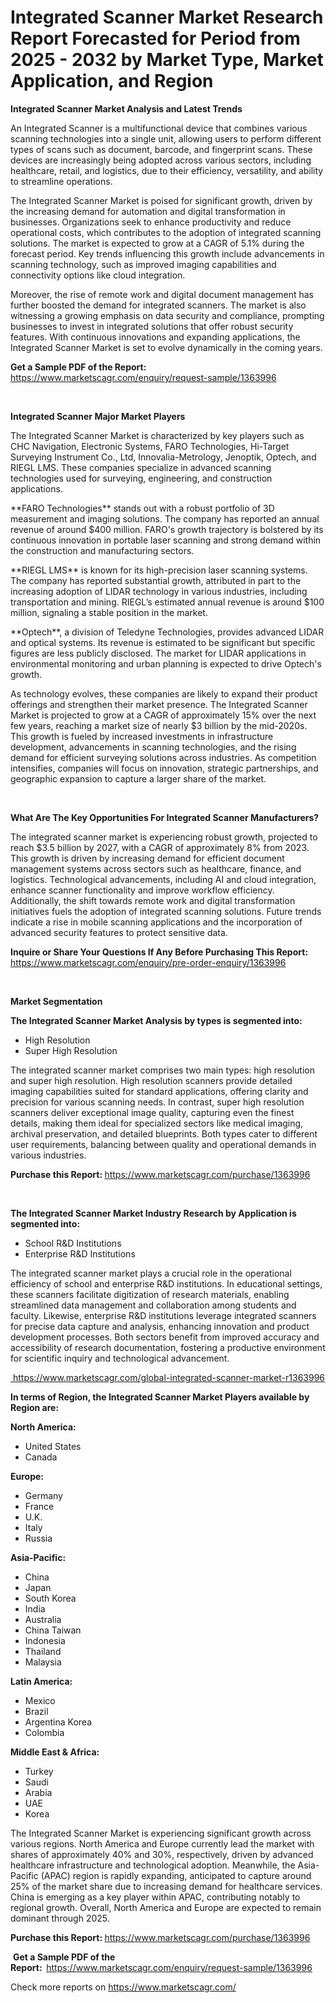 <p><h1>Integrated Scanner Market Research Report Forecasted for Period from 2025 -  2032 by Market Type, Market Application, and Region</h1></p><p><strong>Integrated Scanner Market Analysis and Latest Trends</strong></p>
<p><p>An Integrated Scanner is a multifunctional device that combines various scanning technologies into a single unit, allowing users to perform different types of scans such as document, barcode, and fingerprint scans. These devices are increasingly being adopted across various sectors, including healthcare, retail, and logistics, due to their efficiency, versatility, and ability to streamline operations.</p><p>The Integrated Scanner Market is poised for significant growth, driven by the increasing demand for automation and digital transformation in businesses. Organizations seek to enhance productivity and reduce operational costs, which contributes to the adoption of integrated scanning solutions. The market is expected to grow at a CAGR of 5.1% during the forecast period. Key trends influencing this growth include advancements in scanning technology, such as improved imaging capabilities and connectivity options like cloud integration. </p><p>Moreover, the rise of remote work and digital document management has further boosted the demand for integrated scanners. The market is also witnessing a growing emphasis on data security and compliance, prompting businesses to invest in integrated solutions that offer robust security features. With continuous innovations and expanding applications, the Integrated Scanner Market is set to evolve dynamically in the coming years.</p></p>
<p><strong>Get a Sample PDF of the Report:&nbsp;</strong> <a href="https://www.marketscagr.com/enquiry/request-sample/1363996?utm_campaign=2339&utm_medium=2&utm_source=Github&utm_content=ia&utm_term=19022025&utm_id=integrated-scanner">https://www.marketscagr.com/enquiry/request-sample/1363996</a></p>
<p>&nbsp;</p>
<p><strong>Integrated Scanner Major Market Players</strong></p>
<p><p>The Integrated Scanner Market is characterized by key players such as CHC Navigation, Electronic Systems, FARO Technologies, Hi-Target Surveying Instrument Co., Ltd, Innovalia-Metrology, Jenoptik, Optech, and RIEGL LMS. These companies specialize in advanced scanning technologies used for surveying, engineering, and construction applications.</p><p>**FARO Technologies** stands out with a robust portfolio of 3D measurement and imaging solutions. The company has reported an annual revenue of around $400 million. FARO's growth trajectory is bolstered by its continuous innovation in portable laser scanning and strong demand within the construction and manufacturing sectors.</p><p>**RIEGL LMS** is known for its high-precision laser scanning systems. The company has reported substantial growth, attributed in part to the increasing adoption of LIDAR technology in various industries, including transportation and mining. RIEGL’s estimated annual revenue is around $100 million, signaling a stable position in the market.</p><p>**Optech**, a division of Teledyne Technologies, provides advanced LIDAR and optical systems. Its revenue is estimated to be significant but specific figures are less publicly disclosed. The market for LIDAR applications in environmental monitoring and urban planning is expected to drive Optech's growth.</p><p>As technology evolves, these companies are likely to expand their product offerings and strengthen their market presence. The Integrated Scanner Market is projected to grow at a CAGR of approximately 15% over the next few years, reaching a market size of nearly $3 billion by the mid-2020s. This growth is fueled by increased investments in infrastructure development, advancements in scanning technologies, and the rising demand for efficient surveying solutions across industries. As competition intensifies, companies will focus on innovation, strategic partnerships, and geographic expansion to capture a larger share of the market.</p></p>
<p>&nbsp;</p>
<p><strong>What Are The Key Opportunities For Integrated Scanner Manufacturers?</strong></p>
<p><p>The integrated scanner market is experiencing robust growth, projected to reach $3.5 billion by 2027, with a CAGR of approximately 8% from 2023. This growth is driven by increasing demand for efficient document management systems across sectors such as healthcare, finance, and logistics. Technological advancements, including AI and cloud integration, enhance scanner functionality and improve workflow efficiency. Additionally, the shift towards remote work and digital transformation initiatives fuels the adoption of integrated scanning solutions. Future trends indicate a rise in mobile scanning applications and the incorporation of advanced security features to protect sensitive data.</p></p>
<p><strong>Inquire or Share Your Questions If Any Before Purchasing This Report:</strong> <a href="https://www.marketscagr.com/enquiry/pre-order-enquiry/1363996?utm_campaign=2339&utm_medium=2&utm_source=Github&utm_content=ia&utm_term=19022025&utm_id=integrated-scanner">https://www.marketscagr.com/enquiry/pre-order-enquiry/1363996</a></p>
<p>&nbsp;</p>
<p><strong>Market Segmentation</strong></p>
<p><strong>The Integrated Scanner Market Analysis by types is segmented into:</strong></p>
<p><ul><li>High Resolution</li><li>Super High Resolution</li></ul></p>
<p><p>The integrated scanner market comprises two main types: high resolution and super high resolution. High resolution scanners provide detailed imaging capabilities suited for standard applications, offering clarity and precision for various scanning needs. In contrast, super high resolution scanners deliver exceptional image quality, capturing even the finest details, making them ideal for specialized sectors like medical imaging, archival preservation, and detailed blueprints. Both types cater to different user requirements, balancing between quality and operational demands in various industries.</p></p>
<p><strong>Purchase this Report:&nbsp;</strong><a href="https://www.marketscagr.com/purchase/1363996?utm_campaign=2339&utm_medium=2&utm_source=Github&utm_content=ia&utm_term=19022025&utm_id=integrated-scanner">https://www.marketscagr.com/purchase/1363996</a></p>
<p>&nbsp;</p>
<p><strong>The Integrated Scanner Market Industry Research by Application is segmented into:</strong></p>
<p><ul><li>School R&D Institutions</li><li>Enterprise R&D Institutions</li></ul></p>
<p><p>The integrated scanner market plays a crucial role in the operational efficiency of school and enterprise R&D institutions. In educational settings, these scanners facilitate digitization of research materials, enabling streamlined data management and collaboration among students and faculty. Likewise, enterprise R&D institutions leverage integrated scanners for precise data capture and analysis, enhancing innovation and product development processes. Both sectors benefit from improved accuracy and accessibility of research documentation, fostering a productive environment for scientific inquiry and technological advancement.</p></p>
<p><a href="https://www.marketscagr.com/global-integrated-scanner-market-r1363996?utm_campaign=2339&utm_medium=2&utm_source=Github&utm_content=ia&utm_term=19022025&utm_id=integrated-scanner">&nbsp;https://www.marketscagr.com/global-integrated-scanner-market-r1363996</a></p>
<p><strong>In terms of Region, the Integrated Scanner Market Players available by Region are:</strong></p>
<p>
    <p> <strong> North America: </strong>
        <ul>
            <li>United States</li>
            <li>Canada</li>
        </ul>
        </p> 
    <p> <strong> Europe: </strong>
        <ul>
            <li>Germany</li>
            <li>France</li>
            <li>U.K.</li>
            <li>Italy</li>
            <li>Russia</li>
        </ul>
        </p> 
    <p> <strong> Asia-Pacific: </strong>
        <ul>
            <li>China</li>
            <li>Japan</li>
            <li>South Korea</li>
            <li>India</li>
            <li>Australia</li>
            <li>China Taiwan</li>
            <li>Indonesia</li>
            <li>Thailand</li>
            <li>Malaysia</li>
        </ul>
        </p> 
    <p> <strong> Latin America: </strong>
        <ul>
            <li>Mexico</li>
            <li>Brazil</li>
            <li>Argentina Korea</li>
            <li>Colombia</li>
        </ul>
        </p> 
    <p> <strong> Middle East & Africa: </strong>
        <ul>
            <li>Turkey</li>
            <li>Saudi</li>
            <li>Arabia</li>
            <li>UAE</li>
            <li>Korea</li>
        </ul>
    </p>
    </p>
<p><p>The Integrated Scanner Market is experiencing significant growth across various regions. North America and Europe currently lead the market with shares of approximately 40% and 30%, respectively, driven by advanced healthcare infrastructure and technological adoption. Meanwhile, the Asia-Pacific (APAC) region is rapidly expanding, anticipated to capture around 25% of the market share due to increasing demand for healthcare services. China is emerging as a key player within APAC, contributing notably to regional growth. Overall, North America and Europe are expected to remain dominant through 2025.</p></p>
<p><strong>Purchase this Report: </strong><a href="https://www.marketscagr.com/purchase/1363996?utm_campaign=2339&utm_medium=2&utm_source=Github&utm_content=ia&utm_term=19022025&utm_id=integrated-scanner">https://www.marketscagr.com/purchase/1363996</a></p>
<p>&nbsp;<strong>Get a Sample PDF of the Report:&nbsp;&nbsp;</strong><a href="https://www.marketscagr.com/enquiry/request-sample/1363996?utm_campaign=2339&utm_medium=2&utm_source=Github&utm_content=ia&utm_term=19022025&utm_id=integrated-scanner">https://www.marketscagr.com/enquiry/request-sample/1363996</a></p>
<p><strong></strong></p>
<p>Check more reports on <a href="https://www.marketscagr.com/?utm_campaign=2339&utm_medium=2&utm_source=Github&utm_content=ia&utm_term=19022025&utm_id=integrated-scanner">https://www.marketscagr.com/</a></p>
